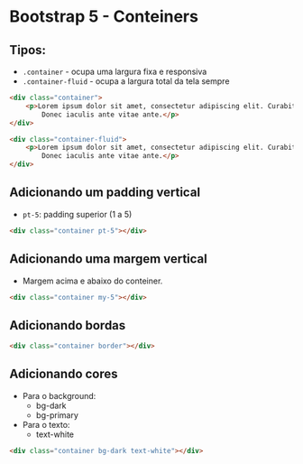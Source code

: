 # Bootstrap 5 - Conteiners

##  Tipos:
   
- ``` .container ``` - ocupa uma largura fixa e responsiva
- ``` .container-fluid ``` - ocupa a largura total da tela sempre

~~~html
<div class="container">
    <p>Lorem ipsum dolor sit amet, consectetur adipiscing elit. Curabitur in malesuada erat, vitae aliquet nisi. 
        Donec iaculis ante vitae ante.</p>
</div>

<div class="container-fluid">
    <p>Lorem ipsum dolor sit amet, consectetur adipiscing elit. Curabitur in malesuada erat, vitae aliquet nisi. 
        Donec iaculis ante vitae ante.</p>
</div>
~~~

## Adicionando um padding vertical

- ```pt-5```: padding superior (1 a 5)

~~~html
<div class="container pt-5"></div>
~~~

## Adicionando uma margem vertical

- Margem acima e abaixo do conteiner.

~~~html
<div class="container my-5"></div>
~~~

## Adicionando bordas

~~~html
<div class="container border"></div>
~~~

## Adicionando cores

- Para o background:
    - bg-dark 
    - bg-primary
- Para o texto:
    - text-white

~~~html
<div class="container bg-dark text-white"></div>
~~~
